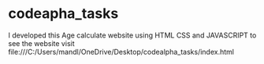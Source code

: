 # codeapha_tasks
I developed this Age calculate website using HTML CSS  and JAVASCRIPT to see the website visit file:///C:/Users/mandl/OneDrive/Desktop/codealpha_tasks/index.html
